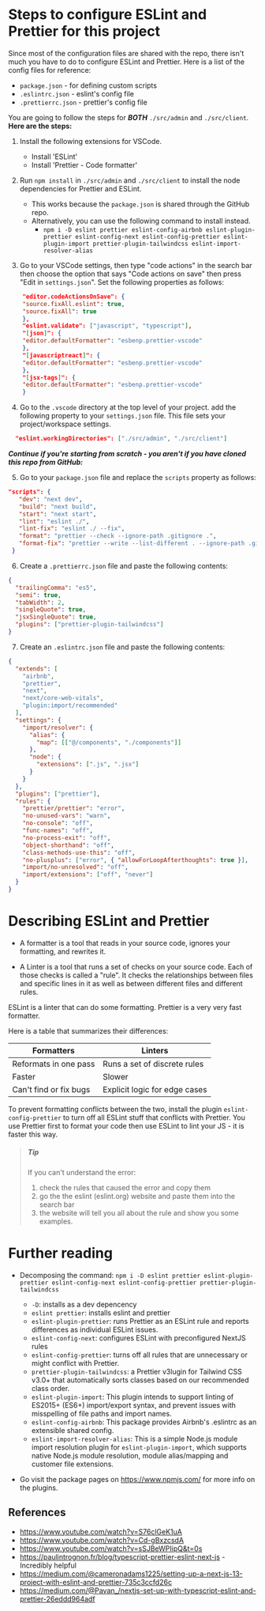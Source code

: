 # Steps to configure ESLint and Prettier for this project

Since most of the configuration files are shared with the repo, there isn't much you have to do to configure ESLint and Prettier. Here is a list of the config files for reference:

- `package.json` - for defining custom scripts
- `.eslintrc.json` - eslint's config file
- `.prettierrc.json` - prettier's config file

You are going to follow the steps for **_BOTH_** `./src/admin` and `./src/client`.
**Here are the steps:**

1. Install the following extensions for VSCode.
   - Install 'ESLint'
   - Install 'Prettier - Code formatter'
2. Run `npm install` in `./src/admin` and `./src/client` to install the node dependencies for Prettier and ESLint.

   - This works because the `package.json` is shared through the GitHub repo.
   - Alternatively, you can use the following command to install instead.
     - `npm i -D eslint prettier eslint-config-airbnb eslint-plugin-prettier eslint-config-next eslint-config-prettier eslint-plugin-import prettier-plugin-tailwindcss eslint-import-resolver-alias`

3. Go to your VSCode settings, then type "code actions" in the search bar then choose the option that says "Code actions on save" then press "Edit in `settings.json`". Set the following properties as follows:

```json
    "editor.codeActionsOnSave": {
    "source.fixAll.eslint": true,
    "source.fixAll": true
    },
    "eslint.validate": ["javascript", "typescript"],
    "[json]": {
    "editor.defaultFormatter": "esbenp.prettier-vscode"
    },
    "[javascriptreact]": {
    "editor.defaultFormatter": "esbenp.prettier-vscode"
    },
    "[jsx-tags]": {
    "editor.defaultFormatter": "esbenp.prettier-vscode"
    }
```

4. Go to the `.vscode` directory at the top level of your project.
   add the following property to your `settings.json` file. This file sets your project/workspace settings.

```json
  "eslint.workingDirectories": ["./src/admin", "./src/client"]
```

**_Continue if you're starting from scratch - you aren't if you have cloned this repo from GitHub:_**

5. Go to your `package.json` file and replace the `scripts` property as follows:

```json
"scripts": {
   "dev": "next dev",
   "build": "next build",
   "start": "next start",
   "lint": "eslint ./",
   "lint-fix": "eslint ./ --fix",
   "format": "prettier --check --ignore-path .gitignore .",
   "format-fix": "prettier --write --list-different . --ignore-path .gitignore ."
 }
```

6. Create a `.prettierrc.json` file and paste the following contents:

```json
{
  "trailingComma": "es5",
  "semi": true,
  "tabWidth": 2,
  "singleQuote": true,
  "jsxSingleQuote": true,
  "plugins": ["prettier-plugin-tailwindcss"]
}
```

7. Create an `.eslintrc.json` file and paste the following contents:

```json
{
  "extends": [
    "airbnb",
    "prettier",
    "next",
    "next/core-web-vitals",
    "plugin:import/recommended"
  ],
  "settings": {
    "import/resolver": {
      "alias": {
        "map": [["@/components", "./components"]]
      },
      "node": {
        "extensions": [".js", ".jsx"]
      }
    }
  },
  "plugins": ["prettier"],
  "rules": {
    "prettier/prettier": "error",
    "no-unused-vars": "warn",
    "no-console": "off",
    "func-names": "off",
    "no-process-exit": "off",
    "object-shorthand": "off",
    "class-methods-use-this": "off",
    "no-plusplus": ["error", { "allowForLoopAfterthoughts": true }],
    "import/no-unresolved": "off",
    "import/extensions": ["off", "never"]
  }
}
```

# Describing ESLint and Prettier

- A formatter is a tool that reads in your source code, ignores your formatting, and rewrites it.

- A Linter is a tool that runs a set of checks on your source code. Each of those checks is called a "rule". It checks the relationships between files and specific lines in it as well as between different files and different rules.

ESLint is a linter that can do some formatting.
Prettier is a very very fast formatter.

Here is a table that summarizes their differences:

| Formatters             | Linters                       |
| ---------------------- | ----------------------------- |
| Reformats in one pass  | Runs a set of discrete rules  |
| Faster                 | Slower                        |
| Can't find or fix bugs | Explicit logic for edge cases |

To prevent formatting conflicts between the two, install the plugin `eslint-config-prettier` to turn off all ESLint stuff that conflicts with Prettier. You use Prettier first to format your code then use ESLint to lint your JS - it is faster this way.

> ##### Tip
>
> If you can't understand the error:
>
> 1. check the rules that caused the error and copy them
> 2. go the the eslint (eslint.org) website and paste them into the search bar
> 3. the website will tell you all about the rule and show you some examples.

# Further reading

- Decomposing the command: `npm i -D eslint prettier eslint-plugin-prettier eslint-config-next eslint-config-prettier prettier-plugin-tailwindcss`

  - `-D`: installs as a dev depencency
  - `eslint prettier`: installs eslint and prettier
  - `eslint-plugin-prettier`: runs Prettier as an ESLint rule and reports differences as individual ESLint issues.
  - `eslint-config-next`: configures ESLint with preconfigured NextJS rules
  - `eslint-config-prettier`: turns off all rules that are unnecessary or might conflict with Prettier.
  - `prettier-plugin-tailwindcss`: a Prettier v3lugin for Tailwind CSS v3.0+ that automatically sorts classes based on our recommended class order.
  - `eslint-plugin-import`: This plugin intends to support linting of ES2015+ (ES6+) import/export syntax, and prevent issues with misspelling of file paths and import names.
  - `eslint-config-airbnb`: This package provides Airbnb's .eslintrc as an extensible shared config.
  - `eslint-import-resolver-alias`: This is a simple Node.js module import resolution plugin for `eslint-plugin-import`, which supports native Node.js module resolution, module alias/mapping and customer file extensions.

- Go visit the package pages on https://www.npmjs.com/ for more info on the plugins.

## References

- https://www.youtube.com/watch?v=S76clGeK1uA
- https://www.youtube.com/watch?v=Cd-gBxzcsdA
- https://www.youtube.com/watch?v=sSJBeWPIipQ&t=0s
- https://paulintrognon.fr/blog/typescript-prettier-eslint-next-js - Incredibly helpful
- https://medium.com/@cameronadams1225/setting-up-a-next-js-13-project-with-eslint-and-prettier-735c3ccfd26c
- https://medium.com/@Pavan_/nextjs-set-up-with-typescript-eslint-and-prettier-26eddd964adf
